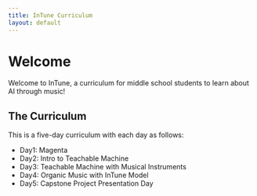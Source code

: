 ```yaml
---
title: InTune Curriculum
layout: default
---
```


# Welcome

Welcome to InTune, a curriculum for middle school students to learn about AI through music! 

## The Curriculum

This is a five-day curriculum with each day as follows:

* Day1: Magenta
* Day2: Intro to Teachable Machine
* Day3: Teachable Machine with Musical Instruments
* Day4: Organic Music with InTune Model
* Day5: Capstone Project Presentation Day
